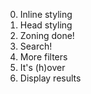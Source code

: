 0. Inline styling
1. Head styling
3. Zoning done!
4. Search!
5. More filters
6. It's (h)over
7. Display results
